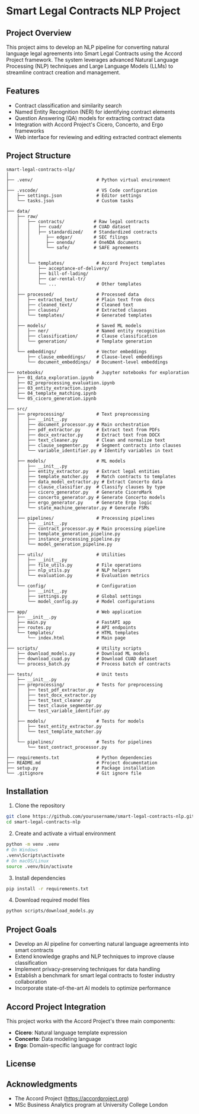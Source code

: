 # Smart Legal Contracts NLP Project

## Project Overview

This project aims to develop an NLP pipeline for converting natural language legal agreements into Smart Legal Contracts using the Accord Project framework. The system leverages advanced Natural Language Processing (NLP) techniques and Large Language Models (LLMs) to streamline contract creation and management.

## Features

- Contract classification and similarity search
- Named Entity Recognition (NER) for identifying contract elements
- Question Answering (QA) models for extracting contract data
- Integration with Accord Project's Cicero, Concerto, and Ergo frameworks
- Web interface for reviewing and editing extracted contract elements

## Project Structure

```
smart-legal-contracts-nlp/
│
├── .venv/                        # Python virtual environment
│
├── .vscode/                      # VS Code configuration
│   ├── settings.json             # Editor settings
│   └── tasks.json                # Custom tasks
│
├── data/
│   ├── raw/
│   │   ├── contracts/           # Raw legal contracts
│   │   │   ├── cuad/            # CUAD dataset
│   │   │   ├── standardized/    # Standardized contracts
│   │   │      ├── edgar/        # SEC filings
│   │   │      ├── onenda/       # OneNDA documents
│   │   │      └── safe/         # SAFE agreements
│   │   │
│   │   │
│   │   └── templates/            # Accord Project templates
│   │       ├── acceptance-of-delivery/
│   │       ├── bill-of-lading/
│   │       ├── car-rental-tr/
│   │       └── ...               # Other templates
│   │
│   ├── processed/                # Processed data
│   │   ├── extracted_text/       # Plain text from docs
│   │   ├── cleaned_text/         # Cleaned text
│   │   ├── clauses/              # Extracted clauses
│   │   └── templates/            # Generated templates
│   │
│   ├── models/                   # Saved ML models
│   │   ├── ner/                  # Named entity recognition
│   │   ├── classification/       # Clause classification
│   │   └── generation/           # Template generation
│   │
│   └── embeddings/               # Vector embeddings
│       ├── clause_embeddings/    # Clause-level embeddings
│       └── document_embeddings/  # Document-level embeddings
│
├── notebooks/                    # Jupyter notebooks for exploration
│   ├── 01_data_exploration.ipynb
│   ├── 02_preprocessing_evaluation.ipynb
│   ├── 03_entity_extraction.ipynb
│   ├── 04_template_matching.ipynb
│   └── 05_cicero_generation.ipynb
│
├── src/
│   ├── preprocessing/            # Text preprocessing
│   │   ├── __init__.py
│   │   ├── document_processor.py # Main orchestration
│   │   ├── pdf_extractor.py      # Extract text from PDFs
│   │   ├── docx_extractor.py     # Extract text from DOCX
│   │   ├── text_cleaner.py       # Clean and normalize text
│   │   ├── clause_segmenter.py   # Segment contracts into clauses
│   │   └── variable_identifier.py # Identify variables in text
│   │
│   ├── models/                   # ML models
│   │   ├── __init__.py
│   │   ├── entity_extractor.py   # Extract legal entities
│   │   ├── template_matcher.py   # Match contracts to templates
│   │   ├── data_model_extractor.py # Extract Concerto data
│   │   ├── clause_classifier.py  # Classify clauses by type
│   │   ├── cicero_generator.py   # Generate CiceroMark
│   │   ├── concerto_generator.py # Generate Concerto models
│   │   ├── ergo_generator.py     # Generate Ergo logic
│   │   └── state_machine_generator.py # Generate FSMs
│   │
│   ├── pipelines/                # Processing pipelines
│   │   ├── __init__.py
│   │   ├── contract_processor.py # Main processing pipeline
│   │   ├── template_generation_pipeline.py
│   │   ├── instance_processing_pipeline.py
│   │   └── model_generation_pipeline.py
│   │
│   ├── utils/                    # Utilities
│   │   ├── __init__.py
│   │   ├── file_utils.py         # File operations
│   │   ├── nlp_utils.py          # NLP helpers
│   │   └── evaluation.py         # Evaluation metrics
│   │
│   └── config/                   # Configuration
│       ├── __init__.py
│       ├── settings.py           # Global settings
│       └── model_config.py       # Model configurations
│
├── app/                          # Web application
│   ├── __init__.py
│   ├── main.py                   # FastAPI app
│   ├── routes.py                 # API endpoints
│   └── templates/                # HTML templates
│       └── index.html            # Main page
│
├── scripts/                      # Utility scripts
│   ├── download_models.py        # Download ML models
│   ├── download_cuad.py          # Download CUAD dataset
│   └── process_batch.py          # Process batch of contracts
│
├── tests/                        # Unit tests
│   ├── __init__.py
│   ├── preprocessing/            # Tests for preprocessing
│   │   ├── test_pdf_extractor.py
│   │   ├── test_docx_extractor.py
│   │   ├── test_text_cleaner.py
│   │   ├── test_clause_segmenter.py
│   │   └── test_variable_identifier.py
│   │
│   ├── models/                   # Tests for models
│   │   ├── test_entity_extractor.py
│   │   └── test_template_matcher.py
│   │
│   └── pipelines/                # Tests for pipelines
│       └── test_contract_processor.py
│
├── requirements.txt              # Python dependencies
├── README.md                     # Project documentation
├── setup.py                      # Package installation
└── .gitignore                    # Git ignore file
```

## Installation

1. Clone the repository

```bash
git clone https://github.com/yourusername/smart-legal-contracts-nlp.git
cd smart-legal-contracts-nlp
```

2. Create and activate a virtual environment

```bash
python -m venv .venv
# On Windows
.venv\Scripts\activate
# On macOS/Linux
source .venv/bin/activate
```

3. Install dependencies

```bash
pip install -r requirements.txt
```

4. Download required model files

```bash
python scripts/download_models.py
```

## Project Goals

- Develop an AI pipeline for converting natural language agreements into smart contracts
- Extend knowledge graphs and NLP techniques to improve clause classification
- Implement privacy-preserving techniques for data handling
- Establish a benchmark for smart legal contracts to foster industry collaboration
- Incorporate state-of-the-art AI models to optimize performance

## Accord Project Integration

This project works with the Accord Project's three main components:

- **Cicero**: Natural language template expression
- **Concerto**: Data modeling language
- **Ergo**: Domain-specific language for contract logic

## License

## Acknowledgments

- The Accord Project (https://accordproject.org)
- MSc Business Analytics program at University College London
